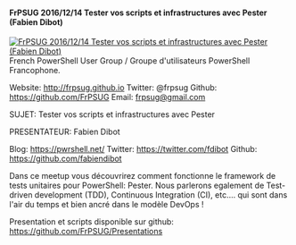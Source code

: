 ﻿#### FrPSUG 2016/12/14 Tester vos scripts et infrastructures avec Pester (Fabien Dibot)

[![FrPSUG 2016/12/14 Tester vos scripts et infrastructures avec Pester (Fabien Dibot)](https://i4.ytimg.com/vi/sO3GaSpLIdE/hqdefault.jpg "FrPSUG 2016/12/14 Tester vos scripts et infrastructures avec Pester (Fabien Dibot)")](https://www.youtube.com/watch?v=sO3GaSpLIdE)
French PowerShell User Group / Groupe d'utilisateurs PowerShell Francophone.

Website: http://frpsug.github.io
Twitter: @frpsug
Github: https://github.com/FrPSUG
Email: frpsug@gmail.com


SUJET: Tester vos scripts et infrastructures avec Pester

PRESENTATEUR: Fabien Dibot

Blog: https://pwrshell.net/
Twitter: https://twitter.com/fdibot
Github: https://github.com/fabiendibot

Dans ce meetup vous découvrirez comment fonctionne le framework de tests unitaires pour PowerShell: Pester.  Nous parlerons egalement de Test-driven development (TDD), Continuous Integration (CI), etc.... qui sont dans l'air du temps et bien ancré dans le modèle DevOps ! 

Presentation et scripts disponible sur github: https://github.com/FrPSUG/Presentations


